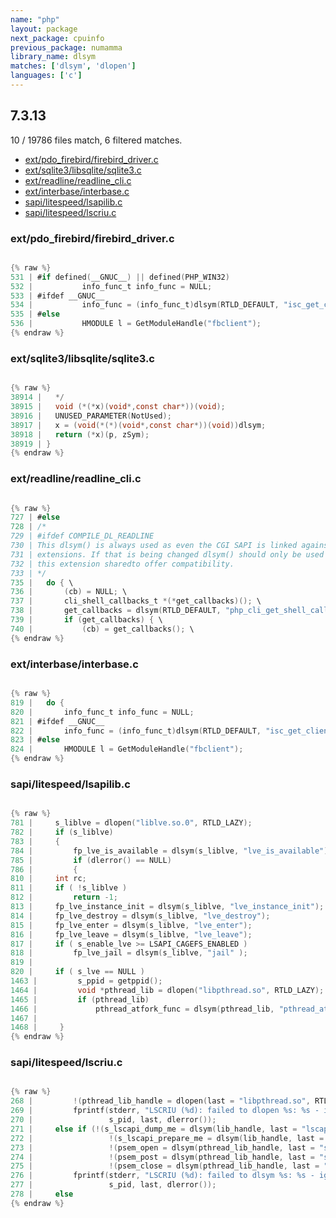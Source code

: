 ```yaml
---
name: "php"
layout: package
next_package: cpuinfo
previous_package: numamma
library_name: dlsym
matches: ['dlsym', 'dlopen']
languages: ['c']
---
```

## 7.3.13
10 / 19786 files match, 6 filtered matches.

 - [ext/pdo_firebird/firebird_driver.c](#extpdo_firebirdfirebird_driverc)
 - [ext/sqlite3/libsqlite/sqlite3.c](#extsqlite3libsqlitesqlite3c)
 - [ext/readline/readline_cli.c](#extreadlinereadline_clic)
 - [ext/interbase/interbase.c](#extinterbaseinterbasec)
 - [sapi/litespeed/lsapilib.c](#sapilitespeedlsapilibc)
 - [sapi/litespeed/lscriu.c](#sapilitespeedlscriuc)

### ext/pdo_firebird/firebird_driver.c

```c

{% raw %}
531 | #if defined(__GNUC__) || defined(PHP_WIN32)
532 | 			info_func_t info_func = NULL;
533 | #ifdef __GNUC__
534 | 			info_func = (info_func_t)dlsym(RTLD_DEFAULT, "isc_get_client_version");
535 | #else
536 | 			HMODULE l = GetModuleHandle("fbclient");
{% endraw %}

```
### ext/sqlite3/libsqlite/sqlite3.c

```c

{% raw %}
38914 |   */
38915 |   void (*(*x)(void*,const char*))(void);
38916 |   UNUSED_PARAMETER(NotUsed);
38917 |   x = (void(*(*)(void*,const char*))(void))dlsym;
38918 |   return (*x)(p, zSym);
38919 | }
{% endraw %}

```
### ext/readline/readline_cli.c

```c

{% raw %}
727 | #else
728 | /*
729 | #ifdef COMPILE_DL_READLINE
730 | This dlsym() is always used as even the CGI SAPI is linked against "CLI"-only
731 | extensions. If that is being changed dlsym() should only be used when building
732 | this extension sharedto offer compatibility.
733 | */
735 | 	do { \
736 | 		(cb) = NULL; \
737 | 		cli_shell_callbacks_t *(*get_callbacks)(); \
738 | 		get_callbacks = dlsym(RTLD_DEFAULT, "php_cli_get_shell_callbacks"); \
739 | 		if (get_callbacks) { \
740 | 			(cb) = get_callbacks(); \
{% endraw %}

```
### ext/interbase/interbase.c

```c

{% raw %}
819 | 	do {
820 | 		info_func_t info_func = NULL;
821 | #ifdef __GNUC__
822 | 		info_func = (info_func_t)dlsym(RTLD_DEFAULT, "isc_get_client_version");
823 | #else
824 | 		HMODULE l = GetModuleHandle("fbclient");
{% endraw %}

```
### sapi/litespeed/lsapilib.c

```c

{% raw %}
781 |     s_liblve = dlopen("liblve.so.0", RTLD_LAZY);
782 |     if (s_liblve)
783 |     {
784 |         fp_lve_is_available = dlsym(s_liblve, "lve_is_available");
785 |         if (dlerror() == NULL)
786 |         {
810 |     int rc;
811 |     if ( !s_liblve )
812 |         return -1;
813 |     fp_lve_instance_init = dlsym(s_liblve, "lve_instance_init");
814 |     fp_lve_destroy = dlsym(s_liblve, "lve_destroy");
815 |     fp_lve_enter = dlsym(s_liblve, "lve_enter");
816 |     fp_lve_leave = dlsym(s_liblve, "lve_leave");
817 |     if ( s_enable_lve >= LSAPI_CAGEFS_ENABLED )
818 |         fp_lve_jail = dlsym(s_liblve, "jail" );
819 | 
820 |     if ( s_lve == NULL )
1463 |         s_ppid = getppid();
1464 |         void *pthread_lib = dlopen("libpthread.so", RTLD_LAZY);
1465 |         if (pthread_lib)
1466 |             pthread_atfork_func = dlsym(pthread_lib, "pthread_atfork");
1467 | 
1468 |     }
{% endraw %}

```
### sapi/litespeed/lscriu.c

```c

{% raw %}
268 |         !(pthread_lib_handle = dlopen(last = "libpthread.so", RTLD_LAZY))*/)
269 |         fprintf(stderr, "LSCRIU (%d): failed to dlopen %s: %s - ignore CRIU\n",
270 |                 s_pid, last, dlerror());
271 |     else if (!(s_lscapi_dump_me = dlsym(lib_handle, last = "lscapi_dump_me")) ||
272 |                 !(s_lscapi_prepare_me = dlsym(lib_handle, last = "lscapi_prepare_me")) ||
273 |                 !(psem_open = dlsym(pthread_lib_handle, last = "sem_open")) ||
274 |                 !(psem_post = dlsym(pthread_lib_handle, last = "sem_post")) ||
275 |                 !(psem_close = dlsym(pthread_lib_handle, last = "sem_close")))
276 |         fprintf(stderr, "LSCRIU (%d): failed to dlsym %s: %s - ignore CRIU\n",
277 |                 s_pid, last, dlerror());
278 |     else
{% endraw %}

```